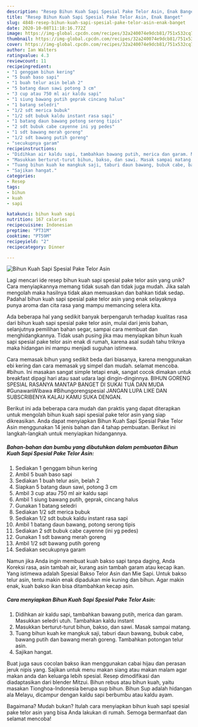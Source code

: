 ```yaml
---
description: "Resep Bihun Kuah Sapi Spesial Pake Telor Asin, Enak Banget"
title: "Resep Bihun Kuah Sapi Spesial Pake Telor Asin, Enak Banget"
slug: 4848-resep-bihun-kuah-sapi-spesial-pake-telor-asin-enak-banget
date: 2020-10-08T11:18:16.772Z
image: https://img-global.cpcdn.com/recipes/32a240074e9dcb81/751x532cq70/bihun-kuah-sapi-spesial-pake-telor-asin-foto-resep-utama.jpg
thumbnail: https://img-global.cpcdn.com/recipes/32a240074e9dcb81/751x532cq70/bihun-kuah-sapi-spesial-pake-telor-asin-foto-resep-utama.jpg
cover: https://img-global.cpcdn.com/recipes/32a240074e9dcb81/751x532cq70/bihun-kuah-sapi-spesial-pake-telor-asin-foto-resep-utama.jpg
author: Ian Walters
ratingvalue: 4.3
reviewcount: 11
recipeingredient:
- "1 genggam bihun kering"
- "5 buah baso sapi"
- "1 buah telur asin belah 2"
- "5 batang daun sawi potong 3 cm"
- "3 cup atau 750 ml air kaldu sapi"
- "1 siung bawang putih geprak cincang halus"
- "1 batang seledri"
- "1/2 sdt merica bubuk"
- "1/2 sdt bubuk kaldu instant rasa sapi"
- "1 batang daun bawang potong serong tipis"
- "2 sdt bubuk cabe cayenne ini yg pedes"
- "1 sdt bawang merah goreng"
- "1/2 sdt bawang putih goreng"
- "secukupnya garam"
recipeinstructions:
- "Didihkan air kaldu sapi, tambahkan bawang putih, merica dan garam. Masukkan seledri utuh. Tambahkan kaldu instant"
- "Masukkan berturut-turut bihun, bakso, dan sawi. Masak sampai matang."
- "Tuang bihun kuah ke mangkuk saji, taburi daun bawang, bubuk cabe, bawang putih dan bawang merah goreng. Tambahkan potongan telur asin."
- "Sajikan hangat."
categories:
- Resep
tags:
- bihun
- kuah
- sapi

katakunci: bihun kuah sapi 
nutrition: 167 calories
recipecuisine: Indonesian
preptime: "PT31M"
cooktime: "PT59M"
recipeyield: "2"
recipecategory: Dinner

---
```



![Bihun Kuah Sapi Spesial Pake Telor Asin](https://img-global.cpcdn.com/recipes/32a240074e9dcb81/751x532cq70/bihun-kuah-sapi-spesial-pake-telor-asin-foto-resep-utama.jpg)

Lagi mencari ide resep bihun kuah sapi spesial pake telor asin yang unik? Cara menyiapkannya memang tidak susah dan tidak juga mudah. Jika salah mengolah maka hasilnya tidak akan memuaskan dan bahkan tidak sedap. Padahal bihun kuah sapi spesial pake telor asin yang enak selayaknya punya aroma dan cita rasa yang mampu memancing selera kita.

Ada beberapa hal yang sedikit banyak berpengaruh terhadap kualitas rasa dari bihun kuah sapi spesial pake telor asin, mulai dari jenis bahan, selanjutnya pemilihan bahan segar, sampai cara membuat dan menghidangkannya. Tidak usah pusing jika mau menyiapkan bihun kuah sapi spesial pake telor asin enak di rumah, karena asal sudah tahu triknya maka hidangan ini mampu menjadi suguhan istimewa.

Cara memasak bihun yang sedikit beda dari biasanya, karena menggunakan ebi kering dan cara memasak yg simpel dan mudah. selamat mencoba. #bihun. Ini masakan sangat simple tetapi enak, sangat cocok dimakan untuk breakfast dipagi hari atau saat udara lagi dingin-dinginnya. BIHUN GORENG SPESIAL RASANYA MANTAP BANGET DI SUKAI TUA DAN MUDA #GunawanWibawa #Bihungorengspesial JANGAN LUPA LIKE DAN SUBSCRIBENYA KALAU KAMU SUKA DENGAN.


Berikut ini ada beberapa cara mudah dan praktis yang dapat diterapkan untuk mengolah bihun kuah sapi spesial pake telor asin yang siap dikreasikan. Anda dapat menyiapkan Bihun Kuah Sapi Spesial Pake Telor Asin menggunakan 14 jenis bahan dan 4 tahap pembuatan. Berikut ini langkah-langkah untuk menyiapkan hidangannya.

<!--inarticleads1-->

##### Bahan-bahan dan bumbu yang dibutuhkan dalam pembuatan Bihun Kuah Sapi Spesial Pake Telor Asin:

1. Sediakan 1 genggam bihun kering
1. Ambil 5 buah baso sapi
1. Sediakan 1 buah telur asin, belah 2
1. Siapkan 5 batang daun sawi, potong 3 cm
1. Ambil 3 cup atau 750 ml air kaldu sapi
1. Ambil 1 siung bawang putih, geprak, cincang halus
1. Gunakan 1 batang seledri
1. Sediakan 1/2 sdt merica bubuk
1. Sediakan 1/2 sdt bubuk kaldu instant rasa sapi
1. Ambil 1 batang daun bawang, potong serong tipis
1. Sediakan 2 sdt bubuk cabe cayenne (ini yg pedes)
1. Gunakan 1 sdt bawang merah goreng
1. Ambil 1/2 sdt bawang putih goreng
1. Sediakan secukupnya garam


Namun jika Anda ingin membuat kuah bakso sapi tanpa daging, Anda Koreksi rasa, asin tambah air, kurang asin tambah garam atau kecap ikan. Yang istimewa adalah Spesial Bakso Telor Asin dan Mie Sapi. Untuk bakso telur asin, tentu makin enak dipadukan mie kuning dan bihun. Agar makin enak, kuah bakso ikan bisa ditambahkan kecap asin. 

<!--inarticleads2-->

##### Cara menyiapkan Bihun Kuah Sapi Spesial Pake Telor Asin:

1. Didihkan air kaldu sapi, tambahkan bawang putih, merica dan garam. Masukkan seledri utuh. Tambahkan kaldu instant
1. Masukkan berturut-turut bihun, bakso, dan sawi. Masak sampai matang.
1. Tuang bihun kuah ke mangkuk saji, taburi daun bawang, bubuk cabe, bawang putih dan bawang merah goreng. Tambahkan potongan telur asin.
1. Sajikan hangat.


Buat juga saus cocolan bakso ikan menggunakan cabai hijau dan perasan jeruk nipis yang. Sajikan untuk menu makan siang atau makan malam agar makan anda dan keluarga lebih spesial. Resep dimodifikasi dan diadaptasikan dari blender Mitzui. Bihun rebus atau bihun kuah, yaitu masakan Tionghoa-Indonesia berupa sup bihun. Bihun Sup adalah hidangan ala Melayu, dicampur dengan kaldu sapi berbumbu atau kaldu ayam. 

Bagaimana? Mudah bukan? Itulah cara menyiapkan bihun kuah sapi spesial pake telor asin yang bisa Anda lakukan di rumah. Semoga bermanfaat dan selamat mencoba!
